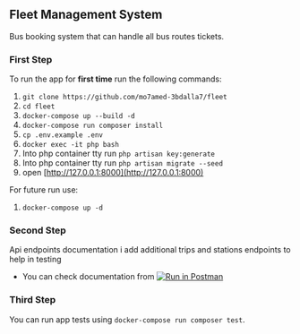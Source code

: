 ## Fleet Management System

Bus booking system that can handle all bus routes tickets.

### First Step

To run the app for **first time** run the following commands:

1. `git clone https://github.com/mo7amed-3bdalla7/fleet`
1. `cd fleet`
1. `docker-compose up --build -d`
1. `docker-compose run composer install`
1. `cp .env.example .env`
1. `docker exec -it php bash`
1. Into php container tty run `php artisan key:generate`
1. Into php container tty run `php artisan migrate --seed`
1. open [http://127.0.0.1:8000](http://127.0.0.1:8000)

For future run use:
1. `docker-compose up -d`

### Second Step

Api endpoints documentation i add additional trips and stations endpoints to help in testing

* You can check documentation from [![Run in Postman](https://run.pstmn.io/button.svg)](https://app.getpostman.com/run-collection/cb60e3b9b785d4f88f9a)

### Third Step

You can run app tests using `docker-compose run composer test`.
